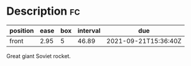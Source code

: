 # Description <span class="tag" tag-name="fc"><span class="smallcaps">fc</span></span>

<div class="REVIEW_DATA drawer">

| position | ease | box | interval | due                  |
|----------|------|-----|----------|----------------------|
| front    | 2.95 | 5   | 46.89    | 2021-09-21T15:36:40Z |

</div>

Great giant Soviet rocket.
